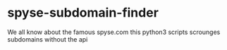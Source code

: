 # spyse-subdomain-finder
We all know about the famous spyse.com this python3 scripts scrounges subdomains without the api
